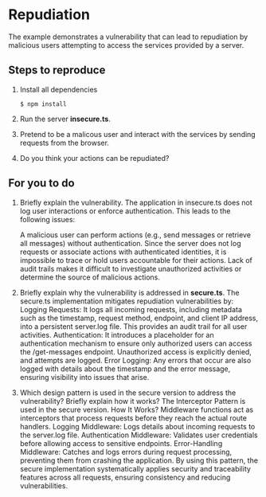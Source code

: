 # Repudiation

The example demonstrates a vulnerability that can lead to repudiation by malicious users attempting to access the services provided by a server.

## Steps to reproduce

1. Install all dependencies

    `$ npm install`

2. Run the server __insecure.ts__.

3. Pretend to be a malicous user and interact with the services by sending requests from the browser.

4. Do you think your actions can be repudiated?

## For you to do

1. Briefly explain the vulnerability.
    The application in insecure.ts does not log user interactions or enforce authentication. This leads to the following issues:

    A malicious user can perform actions (e.g., send messages or retrieve all messages) without authentication. Since the server does not log requests or associate actions with authenticated identities, it is impossible to trace or hold users accountable for their actions.
    Lack of audit trails makes it difficult to investigate unauthorized activities or determine the source of malicious actions.
2. Briefly explain why the vulnerability is addressed in __secure.ts__.
    The secure.ts implementation mitigates repudiation vulnerabilities by:
    Logging Requests: It logs all incoming requests, including metadata such as the timestamp, request method, endpoint, and client IP address, into a persistent server.log file. This provides an audit trail for all user activities.
    Authentication: It introduces a placeholder for an authentication mechanism to ensure only authorized users can access the /get-messages endpoint. Unauthorized access is explicitly denied, and attempts are logged.
    Error Logging: Any errors that occur are also logged with details about the timestamp and the error message, ensuring visibility into issues that arise.
3. Which design pattern is used in the secure version to address the vulnerability? Briefly explain how it works?
    The Interceptor Pattern is used in the secure version.
    How It Works?
    Middleware functions act as interceptors that process requests before they reach the actual route handlers.
    Logging Middleware: Logs details about incoming requests to the server.log file.
    Authentication Middleware: Validates user credentials before allowing access to sensitive endpoints.
    Error-Handling Middleware: Catches and logs errors during request processing, preventing them from crashing the application.
    By using this pattern, the secure implementation systematically applies security and traceability features across all requests, ensuring consistency and reducing vulnerabilities.